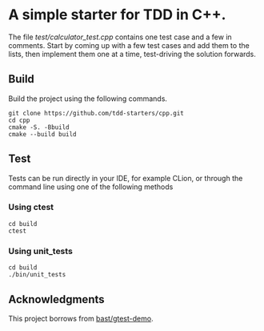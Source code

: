 # A simple starter for TDD in C++.

The file _test/calculator_test.cpp_ contains one test case and a few in comments.
Start by coming up with a few test cases and add them to the lists,
then implement them one at a time,
test-driving the solution forwards.

## Build
Build the project using the following commands.

```shell
git clone https://github.com/tdd-starters/cpp.git
cd cpp
cmake -S. -Bbuild 
cmake --build build
````

## Test

Tests can be run directly in your IDE, for example CLion, or through the command line using one of the following methods

### Using ctest

```shell
cd build
ctest
```

### Using unit_tests

```shell
cd build
./bin/unit_tests
```

## Acknowledgments
This project borrows from [bast/gtest-demo](https://github.com/bast/gtest-demo).